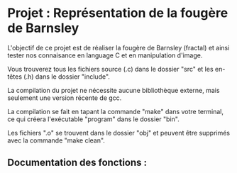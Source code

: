 # Projet : Représentation de la fougère de Barnsley

L'objectif de ce projet est de réaliser la fougère de Barnsley (fractal) et ainsi tester nos connaisance en language C et en manipulation d'image.

Vous trouverez tous les fichiers source (.c) dans le dossier "src" et les en-têtes (.h) dans le dossier "include".

La compilation du projet ne nécessite aucune bibliothèque externe, mais seulement une version récente de gcc.

La compilation se fait en tapant la commande "make" dans votre terminal, ce qui créera l'exécutable "program" dans le dossier "bin".

Les fichiers ".o" se trouvent dans le dossier "obj" et peuvent être supprimés avec la commande "make clean".


## Documentation des fonctions :


